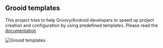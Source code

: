 Grooid templates
-----------------

This project tries to help Groovy/Android developers to speed up
project creation and configuration by using predefined
templates. Please read the
[documentation](http://grooida.github.io/grooid-templates/)

![Grooid templates](https://github.com/grooida/grooid-templates/raw/release_1_1_7/docs/imgs/grooid-templates.png)
